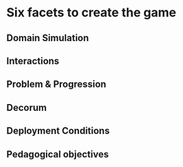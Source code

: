 # Six facets to create the game

## Domain Simulation
## Interactions
## Problem & Progression
## Decorum
## Deployment Conditions
## Pedagogical objectives
